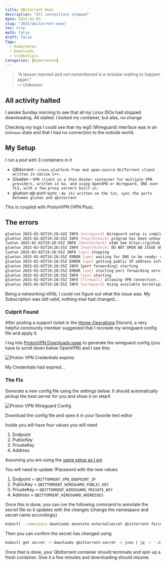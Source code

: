 ```yaml
---
title: QBitorrent Woes
description: "All connections stopped"
date: 2025-02-03
slug: "2025/qbitorrent-woes"
toc: true
math: false
draft: false
Tags:
  - Kubernetes
  - Downloads
  - Credentials
Categories: [Kubernetes]
---
```


> "A lesson learned and not remembered is a mistake waiting to happen again."  
> — *Unknown*

## All activity halted

I awoke Sunday morning to see that all my Linux ISOs had stopped downloading. All stalled.
I kicked my container, but alas, no change

Checking my logs I could see that my wg0 (Wireguard) interface was in an `Unknown` state and that I had no connection to the outside world.

## My Setup

I run a pod with 3 containers in it

- QBitorrent - `cross-platform free and open-source BitTorrent client written in native C++.`
- Glueten - 
    `VPN client in a thin Docker container for multiple VPN providers, written in Go, and using OpenVPN or Wireguard, DNS over TLS, with a few proxy servers built-in. `
- gluetun-qb-port-sync - `As its written on the tin, sync the ports between gluten and qbitorrent`

This is coupled with ProtonVPN (VPN Plus).

## The errors

```bash
gluetun 2025-02-02T19:28:42Z INFO [wireguard] Wireguard setup is complete. Note Wireguard is a silent protocol and it may or may not work, without giving any error message. Typically i/o timeout errors indicate the Wireguard connection is not working.
gluetun 2025-02-02T19:28:55Z INFO [healthcheck] program has been unhealthy for 11s: restarting VPN (healthcheck error: dialing: dial tcp4: lookup cloudflare.com: i/o timeout)
luetun 2025-02-02T19:28:55Z INFO [healthcheck] ≡ƒæë See https://github.com/qdm12/gluetun-wiki/blob/main/faq/healthcheck.md
gluetun 2025-02-02T19:28:55Z INFO [healthcheck] DO NOT OPEN AN ISSUE UNLESS YOU READ AND TRIED EACH POSSIBLE SOLUTION
luetun 2025-02-02T19:28:55Z INFO [vpn] stopping
gluetun 2025-02-02T19:28:55Z ERROR [vpn] waiting for DNS to be ready: context canceled
gluetun 2025-02-02T19:28:55Z ERROR [vpn] getting public IP address information: context canceled
gluetun 2025-02-02T19:28:55Z INFO [port forwarding] starting
gluetun 2025-02-02T19:28:55Z ERROR [vpn] starting port forwarding service: getting VPN assigned IP address: network interface wg0 not found: route ip+net: no such network interface
gluetun 2025-02-02T19:28:55Z INFO [vpn] starting
gluetun 2025-02-02T19:28:55Z INFO [firewall] allowing VPN connection...
gluetun 2025-02-02T19:28:55Z INFO [wireguard] Using available kernelspace implementation
```

Being a networking n00b, I could not figure out what the issue was. My Subscription was still valid, nothing else had changed...

### Culprit Found

After posting a support ticket in the [Home-Operations](https://discord.gg/home-operations) Discord, a very helpful community member suggested that I recreate my wireguard config file and apply it.

I log into [ProtonVPN Downloads page](https://account.protonvpn.com/downloads) to generate the wireguard config (you have to scroll down below OpenVPN) and I see this:

![Proton VPN Credentials expires](/proton-expired.png)

My Credentials had expired...

### The Fix

Generate a new config file using the settings below. It should automatically pickup the best server for you and show it on step4

![Proton VPN Wireguard Config](/new-wg-configpng)

Download the config file and open it in your favorite text editor

Inside you will have four values you will need

1.  Endpoint
1.  PublicKey
1.  PrivateKey
1.  Address

Assuming you are using the [same setup as I am](https://github.com/gavinmcfall/home-ops/tree/main/kubernetes/apps/downloads/qbittorrent)

You will need to update 1Password with the new values

1.  Endpoint = `QBITTORRENT_VPN_ENDPOINT_IP`
1.  PublicKey = `QBITTORRENT_WIREGUARD_PUBLIC_KEY`
1.  PrivateKey = `QBITTORRENT_WIREGUARD_PRIVATE_KEY`
1.  Address = `QBITTORRENT_WIREGUARD_ADDRESSES`

Once this is done, you can run the following command to annotate the secret file so it updates with the changes (change the namespace and secret name accordingly)

```bash
kubectl --namespace downloads annotate externalsecret qbittorrent force-sync=$(date +%s) --overwrite
```

Then you can confirm the secret has changed using

```bash
kubectl get secret -n downloads qbittorrent-secret -o json | jq -r '.data | to_entries[] | "\(.key): \(.value | @base64d)"'
```

Once that is done, your Qbittorrent container should terminate and spin up a fresh container. Give it a few minutes and downloading should resume.